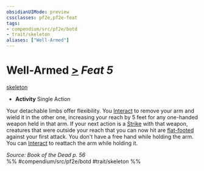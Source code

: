 ```yaml
---
obsidianUIMode: preview
cssclasses: pf2e,pf2e-feat
tags:
- compendium/src/pf2e/botd
- trait/skeleton
aliases: ["Well-Armed"]
---
```

# Well-Armed  [>](rules/core-rulebook/chapter-9-playing-the-game.md#Actions "Single Action") *Feat 5*  
[skeleton](rules/traits/skeleton-b1.md "Skeleton Ancestry & Heritage Trait")  

- **Activity** Single Action

Your detachable limbs offer flexibility. You [Interact](rules/actions/interact.md) to remove your arm and wield it in the other one, increasing your reach by 5 feet for any one-handed weapon held in that arm. If your next action is a [Strike](rules/actions/strike.md) with that weapon, creatures that were outside your reach that you can now hit are [flat-footed](rules/conditions.md#Flat-footed) against your first attack. You don't have a free hand while holding the arm. You can [Interact](rules/actions/interact.md) to reattach the arm while holding it.

*Source: Book of the Dead p. 56*  
%% #compendium/src/pf2e/botd #trait/skeleton %%